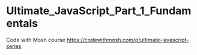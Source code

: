 # Ultimate_JavaScript_Part_1_Fundamentals
Code with Mosh course https://codewithmosh.com/p/ultimate-javascript-series
